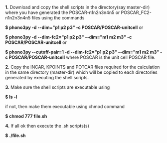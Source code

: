 __1.__ Download and copy the shell scripts in the directory(say master-dir) where you have generated the POSCAR-n1n2n3n4n5 or POSCAR_FC2-n1n2n3n4n5 files
using the commands 

**$ phono3py -d --dim="p1 p2 p3" -c POSCAR/POSCAR-unitcell**
or 

**$ phono3py -d --dim-fc2="p1 p2 p3" --dim="m1 m2 m3" -c POSCAR/POSCAR-unitcell**
or

**$ phono3py --cutoff-pair=1 -d --dim-fc2="p1 p2 p3" --dim="m1 m2 m3" -c POSCAR/POSCAR-unitcell**
where POSCAR is the unit cell POSCAR file.

__2.__ Copy the INCAR, KPOINTS and POTCAR files required for the calculation in the same directory (master-dir) which 
will be copied to each directories generated by executing the shell scripts.

__3.__ Make sure the shell scripts are executable using 

**$ ls -l**

if not, then make them executable using chmod command

**$ chmod 777  file.sh**

__4.__ If all ok then execute the .sh scripts(s) 

**$ ./file.sh**
